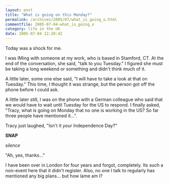 ```yaml
---
layout: post
title: "What is going on this Monday?"
permalink: /archives/2005/07/what_is_going_o.html
commentfile: 2005-07-04-what_is_going_o
category: life in the UK
date: 2005-07-04 12:20:42
---
```


Today was a shock for me.

I was IMing with someone at my work, who is based in Stamford, CT. At the end of the conversation, she said, "talk to you Tuesday." I figured she must be taking a long weekend or something and didn't think much of it.

A little later, some one else said, "I will have to take a look at that on Tuesday." This time, I thought it was strange, but the person got off the phone before I could ask.

A little later still, I was on the phone with a German colleague who said that we would have to wait until Tuesday for the US to respond. I finally asked, "Tracy, what is going on Monday that no one is working in the US? So far three people have mentioned it...".

Tracy just laughed, "Isn't it _your_ Independence Day?"

**SNAP**

_silence_

"Ah, yes, thanks..."

I have been over in London for four years and forgot, completely. Its such a non-event here that it didn't register. Also, no one I talk to regularly has mentioned any big plans... but how lame am I?
